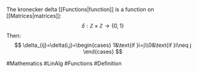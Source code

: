 The kronecker delta [[Functions|function]] is a function on [[Matrices|matrices]]:
$$
\delta:\mathbb{Z}\times \mathbb{Z}\to \{ 0,1 \}
$$
Then:
$$
\delta_{ij}=\delta(i,j)=\begin{cases}
1&\text{if }i=j\\0&\text{if }i\neq j
\end{cases}
$$

#Mathematics #LinAlg #Functions #Definition 